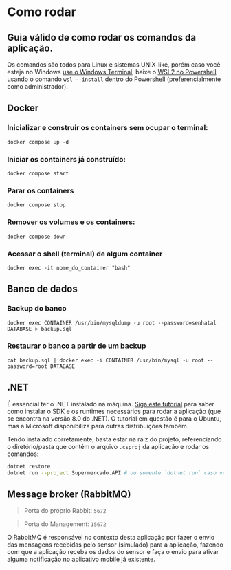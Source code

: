 # Como rodar

## Guia válido de como rodar os comandos da aplicação.
Os comandos são todos para Linux e sistemas UNIX-like, porém caso você esteja no Windows [use o Windows Terminal](https://learn.microsoft.com/pt-br/windows/terminal/install), baixe o [WSL2 no Powershell](https://learn.microsoft.com/pt-br/windows/wsl/install) usando o comando `wsl --install` dentro do Powershell (preferencialmente como administrador).

## Docker

### Inicializar e construir os containers sem ocupar o terminal:
`docker compose up -d`

### Iniciar os containers já construído:
`docker compose start`

### Parar os containers
`docker compose stop`

### Remover os volumes e os containers:
`docker compose down`

### Acessar o shell (terminal) de algum container
`docker exec -it nome_do_container "bash"`

## Banco de dados

### Backup do banco
`docker exec CONTAINER /usr/bin/mysqldump -u root --password=senhatal DATABASE > backup.sql`

### Restaurar o banco a partir de um backup
`cat backup.sql | docker exec -i CONTAINER /usr/bin/mysql -u root --password=root DATABASE`

## .NET

É essencial ter o .NET instalado na máquina. [Siga este tutorial](https://learn.microsoft.com/pt-br/dotnet/core/install/linux-ubuntu-install?pivots=os-linux-ubuntu-2404&tabs=dotnet8) para saber como instalar o SDK e os runtimes necessários para rodar a aplicação (que se encontra na versão 8.0 do .NET). O tutorial em questão é para o Ubuntu, mas a Microsoft disponibiliza para outras distribuições também.

Tendo instalado corretamente, basta estar na raiz do projeto, referenciando o diretório/pasta que contém o arquivo `.csproj` da aplicação e rodar os comandos:

```bash
dotnet restore
dotnet run --project Supermercado.API # ou somente `dotnet run` caso você já esteja na pasta Supermercado.API
```

## Message broker (RabbitMQ)

> Porta do próprio Rabbit: `5672`

> Porta do Management: `15672`

O RabbitMQ é responsável no contexto desta aplicação por fazer o envio das mensagens recebidas pelo sensor (simulado) para a aplicação, fazendo com que a aplicação receba os dados do sensor e faça o envio para ativar alguma notificação no aplicativo mobile já existente.